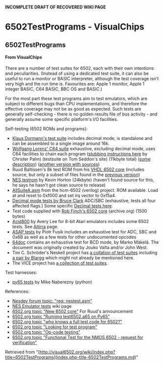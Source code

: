**INCOMPLETE DRAFT OF RECOVERED WIKI PAGE**

# 6502TestPrograms - VisualChips

## 6502TestPrograms

#### From VisualChips

There are a number of test suites for 6502, each with their own intentions and peculiarities. (Instead of using a dedicated test suite, it can also be useful to run a monitor or BASIC interpreter, although the test coverage isn't very high and the run time is.  Favourites are: Apple 1 monitor, Apple 1 integer BASIC, C64 BASIC, BBC OS and BASIC.)

For the most part these test programs aim to test emulators, which are subject to different bugs than CPU implementations, and therefore the effective coverage may not be as good as expected.  Such tests are generally self-checking - there is no golden results file of bus activity - and generally assume some specific platform's I/O facilities.

Self-testing (6502 ROMs and programs):

- [Klaus Dormann's test suite](https://github.com/Klaus2m5/6502_65C02_functional_tests) includes decimal mode, is standalone and can be assembled to a single image around 16k.
- [Wolfgang Lorenz' C64 suite](http://www.modelb.bbcmicro.com/testsuite-2.15.tar.gz) exhaustive, excluding decimal mode, uses C64 facilities to chain each program ([stubbing instructions here](http://www.softwolves.com/arkiv/cbm-hackers/7/7114.html) by Christer Palm) (testsuite on Tom Seddon's site) (11kbyte total) ([some description](http://plus4world.powweb.com/software/Test_Suite)) ([another version with sources](http://www.baisoku.org/pc64test.zip))
- Ruud Baltissen's 8k test ROM from his [VHDL 6502 core](http://www.baltissen.org/zip/rb65-11.zip) (includes source, but only a subset of files found in the [previous version](http://www.baltissen.org/zip/rb65-10.zip))
- [NES test](http://www.qmtpro.com/~nes/misc/nestest.txt)[rom](http://nickmass.com/images/nestest.nes) by Kevin Horton (24kbyte) (haven't found source for this, he says he hasn't got clean source to release)
- [AllSuiteA.asm](http://code.google.com/p/hmc-6502/source/browse/trunk/emu/testvectors/AllSuiteA.asm) from the hcm-6502 (verilog) project. ROM available. Load at and reset to 0xf000 and set irq vector to 0xf5a4.
- [Decimal mode tests by Bruce Clark](http://www.6502.org/tutorials/decimal_mode.html) ADC/SBC (exhaustive, tests all four affected flags.) Some specific [Decimal tests here](index.php-title-6502DecimalMode.md).
- Test code supplied with [Rob Finch's 6502 core](http://web.archive.org/web/20070707064155/http://www.birdcomputer.ca/Projects/Prj6502/bc6502_page.html) (archive.org) (1500 bytes)
- [Acid800](http://www.virtualdub.org/beta/Acid800-0.81.7z) by Avery Lee for 8-bit Atari emulators includes some 6502 tests. See [Altirra](http://www.virtualdub.org/altirra.html) page.
- [ASAP tests](http://asap.git.sourceforge.net/git/gitweb.cgi?p=asap/asap;a=tree;f=test) by Piotr Fusik includes an exhaustive test for ADC, SBC and 0x6B as well as a few tests for other undocumented opcodes
- [64doc](http://www.zimmers.net/anonftp/pub/cbm/documents/chipdata/64doc) contains an exhaustive test for BCD mode, by Marko Mäkelä. The document was originally created by Jouko Valta and/or John West.
- Tim C. Schröder's Neskell project has [a collation of test suites](https://github.com/blitzcode/neskell#test-suite) including [a pair by Blargg](http://slack.net/~ant/misc/) which might not already be mentioned here.
- The VICE project has [a collection of test suites](https://sourceforge.net/p/vice-emu/code/HEAD/tree/testprogs/CPU/).

Test harnesses:

- [py65 tests](https://github.com/mnaberez/py65/tree/master/py65/tests/devices) by Mike Naberezny (python)

References:

- [Nesdev forum topic: "req: nestest.asm"](http://nesdev.parodius.com/bbs/viewtopic.php?p=28348)
- [NES Emulator tests](http://wiki.nesdev.com/w/index.php/Emulator_Tests) wiki page
- [6502.org topic "New 6502 core"](http://forum.6502.org/viewtopic.php?t=1660) For Ruud's announcement
- [6502.org topic "Running test6502.a65 on Py65"](http://forum.6502.org/viewtopic.php?t=1439)
- [6502.org topic "who knows a full test code for 6502?"](http://forum.6502.org/viewtopic.php?t=1436)
- [6502.org topic "Looking for test program"](http://forum.6502.org/viewtopic.php?t=1566)
- [6502.org topic "Op-code testing"](http://forum.6502.org/viewtopic.php?t=547)
- [6502.org topic "Functional Test for the NMOS 6502 - request for verification"](http://forum.6502.org/viewtopic.php?f=2&t=2241)

Retrieved from "[http://visual6502.org/wiki/index.php?title=6502TestPrograms](index.php-title-6502TestPrograms.md)"

